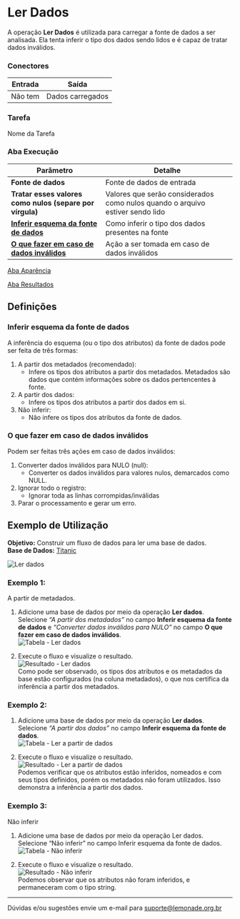 # Ler Dados

A operação **Ler Dados** é utilizada para carregar a fonte de dados a ser analisada. Ela tenta inferir o tipo dos dados sendo lidos e é capaz de tratar dados inválidos.

### Conectores
| Entrada | Saída |
| --- | --- |
| Não tem | Dados carregados |

### Tarefa
Nome da Tarefa

### Aba Execução
| Parâmetro | Detalhe |
| --- | --- |
| **Fonte de dados** | Fonte de dados de entrada |
| **Tratar esses valores como nulos (separe por vírgula)** | Valores que serão considerados como nulos quando o arquivo estiver sendo lido |
| **[Inferir esquema da fonte de dados]** | Como inferir o tipo dos dados presentes na fonte |
| **[O que fazer em caso de dados inválidos]** | Ação a ser tomada em caso de dados inválidos |

[Aba Aparência][1]

[Aba Resultados][2]

## Definições
### Inferir esquema da fonte de dados
A inferência do esquema (ou o tipo dos atributos) da fonte de dados pode ser feita de três formas:
1. A partir dos metadados (recomendado):
	- Infere os tipos dos atributos a partir dos metadados. Metadados são dados que contém informações sobre os dados pertencentes à fonte.
2. A partir dos dados:
	- Infere os tipos dos atributos a partir dos dados em si.
3. Não inferir:
	- Não infere os tipos dos atributos da fonte de dados.

### O que fazer em caso de dados inválidos
Podem ser feitas três ações em caso de dados inválidos:
1. Converter dados inválidos para NULO (null):
	- Converter os dados inválidos para valores nulos, demarcados como NULL.
2. Ignorar todo o registro:
	- Ignorar toda as linhas corrompidas/inválidas
3. Parar o processamento e gerar um erro.

## Exemplo de Utilização
**Objetivo:** Construir um fluxo de dados para ler uma base de dados.\
**Base de Dados:** [Titanic][3]
	
![Ler dados](/img/spark/entrada_e_saida/ler_dados/image5.png)

### Exemplo 1:
A partir de metadados.

1. Adicione uma base de dados por meio da operação **Ler dados**. Selecione *“A partir dos metadados”* no campo **Inferir esquema da fonte de dados** e *“Converter dados inválidos para NULO”* no campo **O que fazer em caso de dados inválidos**.\
	![Tabela - Ler dados](/img/spark/entrada_e_saida/ler_dados/image7.png)

2. Execute o fluxo e visualize o resultado.\
	![Resultado - Ler dados](/img/spark/entrada_e_saida/ler_dados/image1.png)\
	Como pode ser observado, os tipos dos atributos e os metadados da base estão configurados (na coluna metadados), o que nos certifica da inferência a partir dos metadados.

### Exemplo 2:

1. Adicione uma base de dados por meio da operação **Ler dados**. Selecione *“A partir dos dados”* no campo **Inferir esquema da fonte de dados**.\
	![Tabela - Ler a partir de dados](/img/spark/entrada_e_saida/ler_dados/image4.png)

2. Execute o fluxo e visualize o resultado.\
	![Resultado - Ler a partir de dados](/img/spark/entrada_e_saida/ler_dados/image3.png)\
	Podemos verificar que os atributos estão inferidos, nomeados e com seus tipos definidos, porém os metadados não foram utilizados. Isso demonstra a inferência a partir dos dados.

### Exemplo 3:
Não inferir

1. Adicione uma base de dados por meio da operação Ler dados. Selecione “Não inferir” no campo Inferir esquema da fonte de dados.
	![Tabela - Não inferir](/img/spark/entrada_e_saida/ler_dados/image2.png)

2. Execute o fluxo e visualize o resultado.\
	![Resultado - Não inferir](/img/spark/entrada_e_saida/ler_dados/image6.png)\
	Podemos observar que os atributos não foram inferidos, e permaneceram com o tipo string.

-----

Dúvidas e/ou sugestões envie um e-mail para suporte@lemonade.org.br

[Inferir esquema da fonte de dados]: #inferir-esquema-da-fonte-de-dados
[O que fazer em caso de dados inválidos]: #o-que-fazer-em-caso-de-dados-invalidos
[1]: /pt-br/spark/documentacao-geral/documentacao-geral.html#aba-aparencia
[2]: /pt-br/spark/documentacao-geral/documentacao-geral.html#aba-resultados
[3]: /pt-br/spark/base-de-dados/#titanic